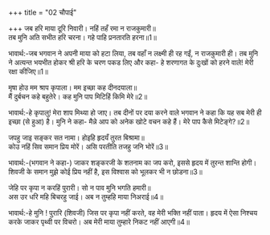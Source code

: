 +++
title = "02 चौपाई"

+++
जब हरि माया दूरि निवारी। नहिं तहँ रमा न राजकुमारी॥  
तब मुनि अति सभीत हरि चरना। गहे पाहि प्रनतारति हरना॥1॥  

भावार्थ:-जब भगवान ने अपनी माया को हटा लिया, तब वहाँ न लक्ष्मी ही रह गईं, न राजकुमारी ही। तब मुनि ने अत्यन्त भयभीत होकर श्री हरि के चरण पकड लिए और कहा- हे शरणागत के दुःखों को हरने वाले! मेरी रक्षा कीजिए॥1॥  

मृषा होउ मम श्राप कृपाला। मम इच्छा कह दीनदयाला॥  
मैं दुर्बचन कहे बहुतेरे। कह मुनि पाप मिटिहिं किमि मेरे॥2॥  

भावार्थ:-हे कृपालु! मेरा शाप मिथ्या हो जाए। तब दीनों पर दया करने वाले भगवान ने कहा कि यह सब मेरी ही इच्छा (से हुआ) है। मुनि ने कहा- मैन्ने आप को अनेक खोटे वचन कहे हैं। मेरे पाप कैसे मिटेङ्गे?॥2॥  

जपहु जाइ सङ्कर सत नामा। होइहि हृदयँ तुरत बिश्रामा॥  
कोउ नहिं सिव समान प्रिय मोरें। असि परतीति तजहु जनि भोरें॥3॥  

भावार्थ:-(भगवान ने कहा-) जाकर शङ्करजी के शतनाम का जप करो, इससे हृदय में तुरन्त शान्ति होगी। शिवजी के समान मुझे कोई प्रिय नहीं है, इस विश्वास को भूलकर भी न छोडना॥3॥  

जेहि पर कृपा न करहिं पुरारी। सो न पाव मुनि भगति हमारी॥  
अस उर धरि महि बिचरहु जाई। अब न तुम्हहि माया निअराई॥4॥  

भावार्थ:-हे मुनि ! पुरारि (शिवजी) जिस पर कृपा नहीं करते, वह मेरी भक्ति नहीं पाता। हृदय में ऐसा निश्चय करके जाकर पृथ्वी पर विचरो। अब मेरी माया तुम्हारे निकट नहीं आएगी॥4॥  